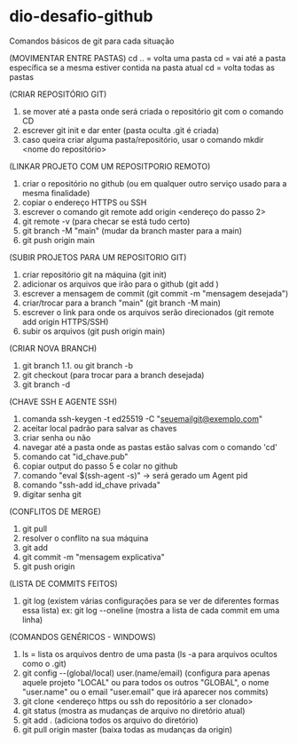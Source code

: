 # dio-desafio-github
Comandos básicos de git para cada situação

(MOVIMENTAR ENTRE PASTAS)
cd .. = volta uma pasta
cd <nome da pasta> = vai até a pasta específica se a mesma estiver contida na pasta atual
cd = volta todas as pastas
  
(CRIAR REPOSITÓRIO GIT)
 1. se mover até a pasta onde será criada o repositório git com o comando CD
 2. escrever git init e dar enter (pasta oculta .git é criada)
 3. caso queira criar alguma pasta/repositório, usar o comando mkdir <nome do repositório>
  
 (LINKAR PROJETO COM UM REPOSITPORIO REMOTO)
  1. criar o repositório no github (ou em qualquer outro serviço usado para a mesma finalidade)
  2. copiar o endereço HTTPS ou SSH 
  3. escrever o comando git remote add origin <endereço do passo 2>
  4. git remote -v (para checar se está tudo certo)
  5. git branch -M "main" (mudar da branch master para a main)
  6. git push origin main

(SUBIR PROJETOS PARA UM REPOSITORIO GIT)
  1. criar repositório git na máquina (git init)
  2. adicionar os arquivos que irão para o github (git add <nome do arquivo>)
  3. escrever a mensagem de commit (git commit -m "mensagem desejada")
  4. criar/trocar para a branch "main" (git branch -M main)
  5. escrever o link para onde os arquivos serão direcionados (git remote add origin HTTPS/SSH)
  6. subir os arquivos (git push origin main)
  
  (CRIAR NOVA BRANCH)
  1. git branch <nome da branch a ser criada>
  1.1. ou git branch -b <nome da branch a ser criada>
  2. git checkout <nome da branch criada> (para trocar para a branch desejada)
  3. git branch -d <nome da branch a ser deletada>
  
  (CHAVE SSH E AGENTE SSH)
  1. comanda ssh-keygen -t ed25519 -C "seuemailgit@exemplo.com"
  2. aceitar local padrão para salvar as chaves
  3. criar senha ou não
  4. navegar até a pasta onde as pastas estão salvas com o comando 'cd'
  5. comando cat "id_chave.pub"
  6. copiar output do passo 5 e colar no github
  7. comando "eval $(ssh-agent -s)" -> será gerado um Agent pid
  8. comando "ssh-add id_chave privada"
  9. digitar senha git
  
  (CONFLITOS DE MERGE)
  1. git pull
  2. resolver o conflito na sua máquina
  3. git add <arquivo de conflito resolvido>
  4. git commit -m "mensagem explicativa"
  5. git push origin <nome da branch de onde foi feito o commit>
  
  (LISTA DE COMMITS FEITOS)
  1. git log (existem várias configurações para se ver de diferentes formas essa lista) ex: git log --oneline (mostra a lista de cada commit em uma linha)
  
  (COMANDOS GENÉRICOS - WINDOWS)
  1. ls = lista os arquivos dentro de uma pasta (ls -a para arquivos ocultos como o .git)
  2. git config --(global/local) user.(name/email) (configura para apenas aquele projeto "LOCAL" ou para todos os outros "GLOBAL", o nome "user.name" ou o email "user.email" que irá aparecer nos commits)
  3. git clone <endereço https ou ssh do repositório a ser clonado>
  4. git status (mostra as mudanças de arquivo no diretório atual)
  5. git add . (adiciona todos os arquivo do diretório)
  6. git pull origin master (baixa todas as mudanças da origin)
  
